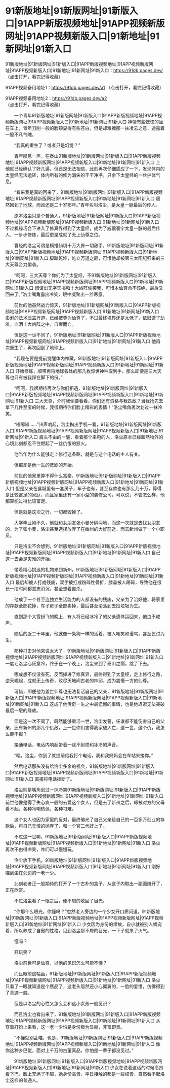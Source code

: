 # 91新版地址|91新版网址|91新版入口|91APP新版视频地址|91APP视频新版网址|91APP视频新版入口|91新地址|91新网址|91新入口

91新版地址|91新版网址|91新版入口|91APP新版视频地址|91APP视频新版网址|91APP视频新版入口|91新地址|91新网址|91新入口：https://91db.pages.dev/  （点击打开，看完记得收藏）

91APP视频备用地址1：https://91db.pages.dev/a1  （点击打开，看完记得收藏）

91APP视频备用地址2：https://91db.pages.dev/a2  （点击打开，看完记得收藏）





　　一个青年91新版地址|91新版网址|91新版入口|91APP新版视频地址|91APP视频新版网址|91APP视频新版入口|91新地址|91新网址|91新入口
神情有些恍惚的坐在车上，青年刀削一般的脸颊显得有些苍白，但是却难掩那一抹凌云之意，透露着一股不凡气魄。

　　“我真的重生了？或者只是幻觉？”

　　青年叹息一声，在泰山91新版地址|91新版网址|91新版入口|91APP新版视频地址|91APP视频新版网址|91APP视频新版入口|91新地址|91新网址|91新入口
上他就已经确认了好几遍，但还是无法相信，此刻再次仔细感应了一下，发现体内的太皇经无法运转，体内所有的修为消失的干干净净，只余下太皇经的一丝护体气息。

　　“看来我是真的回来了，91新版地址|91新版网址|91新版入口|91APP新版视频地址|91APP视频新版网址|91APP视频新版入口|91新地址|91新网址|91新入口
居然回到了地球，而且还是二十岁那年。”青年名叫洛尘，是太皇一脉最后的传人。

　　原本洛尘只是个普通人，91新版地址|91新版网址|91新版入口|91APP新版视频地址|91APP视频新版网址|91APP视频新版入口|91新地址|91新网址|91新入口
不过机缘巧合下进入了修真界得到了太皇经，成为了威震寰宇太皇一脉的最后传人，一步步修炼，最后更是成就了无上仙尊之位。

　　曾经的洛尘可谓是横推仙境十万大界一切敌手，91新版地址|91新版网址|91新版入口|91APP新版视频地址|91APP视频新版网址|91APP视频新版入口|91新地址|91新网址|91新入口
脚踏乾坤，屹立万道之巅，可惜他却被第三太阳纪归来的三大天尊合力偷袭。

　　“呵呵，三大天尊？你们为了太皇经，不91新版地址|91新版网址|91新版入口|91APP新版视频地址|91APP视频新版网址|91APP视频新版入口|91新地址|91新网址|91新入口
惜请出无字天书和十大凶阵偷袭我，可惜本仙尊命不该绝，最后又回来了。”洛尘嘴角露出冷笑，眼中凝聚出一丝寒意。

　　前世的他虽然战力惊天，91新版地址|91新版网址|91新版入口|91APP新版视频地址|91APP视频新版网址|91APP视频新版入口|91新地址|91新网址|91新入口
澎湃的法术压盖万道，已经被尊为仙尊了，不过最终境界还是太低了，依旧遭了劫难，血洒十大凶阵之中，自爆而亡。

　　但是这一世不同了，91新版地址|91新版网址|91新版入口|91APP新版视频地址|91APP视频新版网址|91APP视频新版入口|91新地址|91新网址|91新入口
他再次重生了，再次回到了地球上。

　　“我现在要是提前觉醒体内神藏，91新版地址|91新版网址|91新版入口|91APP新版视频地址|91APP视频新版网址|91APP视频新版入口|91新地址|91新网址|91新入口
开始修炼，顺带再将地球各处的那几枚惊世神种取到手，那么即便是三大天尊也只有被我踩在脚下的份。”

　　“呵呵，我很期待再次与你们相遇，91新版地址|91新版网址|91新版入口|91APP新版视频地址|91APP视频新版网址|91APP视频新版入口|91新地址|91新网址|91新入口
三大天尊，介时我倒要看看，你们还有资格与我匹敌？当我抢先去拿下几件至宝的时候，我很期待你们脸上精彩的表情！”洛尘嘴角再次划过一抹冷笑。

　　“嘟嘟嘟……”铃声响起，洛尘掏出手机一看，91新版地址|91新版网址|91新版入口|91APP新版视频地址|91APP视频新版网址|91APP视频新版入口|91新地址|91新网址|91新入口
眉头不由的一皱，看着那个来电的人，洛尘原本已经超然物外的心境此刻都忍不住燃起了一丝仇恨的怒火。

　　他当年为什么能够走上修行这条路，就是与这个电话的主人有关。

　　但那却是他一生的悲剧的开始。

　　前世的他家里算不得什么富豪，91新版地址|91新版网址|91新版入口|91APP新版视频地址|91APP视频新版网址|91APP视频新版入口|91新地址|91新网址|91新入口
但是父亲在县城里有一套房子，车子也有，甚至存款也有那么几十万，算得是比较富足的家庭，而且家里还有一家小型的装修公司，可以说，不管怎么样，他都算能过得比较富足。

　　但是就是这次之行，一切都毁掉了。

　　大学毕业刚不久，他就和女朋友张小曼分隔两地，而这一次就是去找女朋友的，为了张小曼，洛尘甚至选择放弃了在幽州的大好前途，而去新州做了一个小职员。

　　只是洛尘不会想到，91新版地址|91新版网址|91新版入口|91APP新版视频地址|91APP视频新版网址|91APP视频新版入口|91新地址|91新网址|91新入口
自己这一去会是灾难的开始。

　　带着精心挑选的礼物来到新州，91新版地址|91新版网址|91新版入口|91APP新版视频地址|91APP视频新版网址|91APP视频新版入口|91新地址|91新网址|91新入口
最后却被人打成残废，双手被打成粉碎性骨折，膝盖被人踢碎，导致他在很长一段时间都意志消沉，甚至想着自杀。

　　他成了一个甚至连独立生活能力的人都没有的残废，父亲为了治好他，将家里的存款全部花掉，车子房子全部卖掉，最后甚至沦落到去捡垃圾为生。

　　直到那个大雪纷飞的晚上，有人将已经冰冷了的父亲遗体运回来，他泣不成声。

　　随后的近二十年里，他就像一条狗一样的活着，被人嘲笑和谩骂，甚至乞讨为生。

　　那种打击对他来说太大了，91新版地址|91新版网址|91新版入口|91APP新版视频地址|91APP视频新版网址|91APP视频新版入口|91新地址|91新网址|91新入口
一度让洛尘心灰意冷，终于在一个晚上，洛尘来到了泰山之巅，跳了下去。

　　哪成想不仅没有死，反而掉进了修真界，最终得到了太皇经，走上修行之路，逆天崛起，成就无上传奇，败尽天地间古老的神邸，成为震慑一方的仙尊。

　　可惜，即便他为盖世仙尊也无法复活自己的父亲，91新版地址|91新版网址|91新版入口|91APP新版视频地址|91APP视频新版网址|91APP视频新版入口|91新地址|91新网址|91新入口
这成了他传奇一生之中最遗憾的事情，也是他迟迟无法突破最后一层的缘故。

　　但是这一次不同了，既然能够重活一世，洛尘发誓，任谁都不能伤害自己的父亲，还有新州的那几个仇敌，上一世你们害得我家破人亡，这一世，这个仇，我怎么能不报？

　　接通电话，电话内响起带着一丝不耐烦和冰冷的声音。

　　“喂，洛尘，你到了就提前给我打个电话，我和我妈妈会在车站来接你。”

　　然后电话那头没有给洛尘多余的机会，91新版地址|91新版网址|91新版入口|91APP新版视频地址|91APP视频新版网址|91APP视频新版入口|91新地址|91新网址|91新入口
直接将电话挂断了。

　　洛尘则是嘴角划过一抹冷笑91新版地址|91新版网址|91新版入口|91APP新版视频地址|91APP视频新版网址|91APP视频新版入口|91新地址|91新网址|91新入口
前世他像是得了失心疯一般的去爱这个女人，但是去了新州之后，却被对方的父母看不起，各种冷嘲热讽，各种刁难。

　　这个女人也因为家里的反对，最终骗光了自己父亲给自己的一百多万创业的存款后，将自己无情的抛弃了，和一个官二代好上了。

　　不过这一世嘛，91新版地址|91新版网址|91新版入口|91APP新版视频地址|91APP视频新版网址|91APP视频新版入口|91新地址|91新网址|91新入口
洛尘再次不由得冷笑，咋们可以慢慢玩。

　　洛尘放下手机，91新版地址|91新版网址|91新版入口|91APP新版视频地址|91APP视频新版网址|91APP视频新版入口|91新地址|91新网址|91新入口
刚好瞄到坐在旁边的一老一少。

　　此刻老者正一脸期待的打开了一个古朴的盒子，从盒子内取出一副画摊开了，正在欣赏。

　　不过洛尘看了一眼之后，便不屑的收回了目光。

　　“你那什么眼光，你懂吗？”忽然老人旁边的一个少女开口质问道，91新版地址|91新版网址|91新版入口|91APP新版视频地址|91APP视频新版网址|91APP视频新版入口|91新地址|91新网址|91新入口
少女因为身份的缘故，自小就被别人娇宠着，所以养成了自傲的性格，见到洛尘那不屑的目光，一下子就来了火气。

　　懂吗？

　　开玩笑？

　　洛尘前世可是仙尊，以他的见识怎么可能不懂？

　　而且眼前这幅画，91新版地址|91新版网址|91新版入口|91APP新版视频地址|91APP视频新版网址|91APP视频新版入口|91新地址|91新网址|91新入口
洛尘只看了一眼就知道是个赝品了，这老头居然还小心翼翼的，一脸的爱惜，仿佛得到了真迹一般。

　　但是以洛尘的心性又怎么会和这小女孩一般见识？

　　而且洛尘也看出来了，91新版地址|91新版网址|91新版入口|91APP新版视频地址|91APP视频新版网址|91APP视频新版入口|91新地址|91新网址|91新入口
从穿着打扮上来看，这一老一少怕是身份极为显赫，非富即贵。

　　“不懂就别乱喵，也是，91新版地址|91新版网址|91新版入口|91APP新版视频地址|91APP视频新版网址|91APP视频新版入口|91新地址|91新网址|91新入口
像你这种乡巴佬，面对上千万的古董真品，你怕是一辈子都没见过。”

　　91新版地址|91新版网址|91新版入口|91APP新版视频地址|91APP视频新版网址|91APP视频新版入口|91新地址|91新网址|91新入口
少女在说着这话的时候高昂着下巴，脸上充满了不屑，她身份高贵，平日接触的都是一些权贵，自然看不起洛尘这样的普通人。
